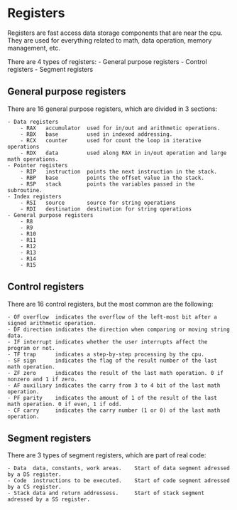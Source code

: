 # Registers

Registers are fast access data storage components that are near the cpu. They are used for everything related to math, data operation, memory management, etc.

There are 4 types of registers:
	- General purpose registers
	- Control registers
	- Segment registers

## General purpose registers

There are 16 general purpose registers, which are divided in 3 sections:
	
	- Data registers
		- RAX 	accumulator  used for in/out and arithmetic operations.
		- RBX 	base 	     used in indexed addressing.
		- RCX 	counter      used for count the loop in iterative operations
		- RDX 	data         used along RAX in in/out operation and large math operations.
	- Pointer registers
		- RIP   instruction  points the next instruction in the stack.
		- RBP 	base 		 points the offset value in the stack.
		- RSP   stack 		 points the variables passed in the subroutine.
	- Index registers
		- RSI 	source 		 source for string operations
		- RDI 	destination  destination for string operations
	- General purpose registers
		- R8
		- R9
		- R10
		- R11
		- R12
		- R13
		- R14
		- R15

## Control registers

There are 16 control registers, but the most common are the following:

	- OF overflow  indicates the overflow of the left-most bit after a signed arithmetic operation.
	- DF direction indicates the direction when comparing or moving string data.
	- IF interrupt indicates whether the user interrupts affect the program or not.
	- TF trap      indicates a step-by-step processing by the cpu.
	- SF sign      indicates the flag of the result number of the last math operation.
	- ZF zero      indicates the result of the last math operation. 0 if nonzero and 1 if zero.
	- AF auxiliary indicates the carry from 3 to 4 bit of the last math operation.
	- PF parity    indicates the amount of 1 of the result of the last math operation. 0 if even, 1 if odd.
	- CF carry     indicates the carry number (1 or 0) of the last math operation.

## Segment registers

There are 3 types of segment registers, which are part of real code:

	- Data 	data, constants, work areas. 	Start of data segment adressed by a DS register.
	- Code  instructions to be executed.    Start of code segment adressed by a CS register.
	- Stack data and return addressess.     Start of stack segment adressed by a SS register.